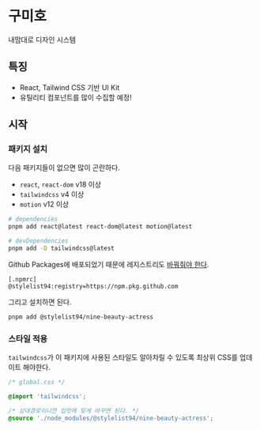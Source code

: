 # 구미호

내맘대로 디자인 시스템

## 특징

- React, Tailwind CSS 기반 UI Kit
- 유틸리티 컴포넌트를 많이 수집할 예정!

## 시작

### 패키지 설치

다음 패키지들이 없으면 많이 곤란하다.

- `react`, `react-dom` v18 이상
- `tailwindcss` v4 이상
- `motion` v12 이상

```bash
# dependencies
pnpm add react@latest react-dom@latest motion@latest

# devDependencies
pnpm add -D tailwindcss@latest
```

Github Packages에 배포되었기 때문에 레지스트리도 [바꿔줘야 한다](https://docs.github.com/en/packages/working-with-a-github-packages-registry/working-with-the-npm-registry#installing-a-package).

```text
[.npmrc]
@stylelist94:registry=https://npm.pkg.github.com
```

그리고 설치하면 된다.

```bash
pnpm add @stylelist94/nine-beauty-actress
```

### 스타일 적용

`tailwindcss`가 이 패키지에 사용된 스타일도 알아차릴 수 있도록 최상위 CSS를 업데이트 해야한다.

```css
/* global.css */

@import 'tailwindcss';

/* 상대경로이니깐 입맛에 맞게 바꾸면 된다. */
@source './node_modules/@stylelist94/nine-beauty-actress';
```
